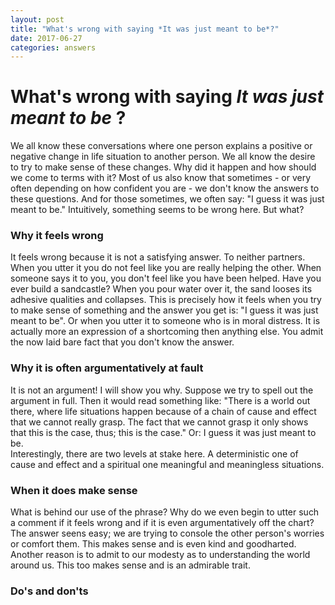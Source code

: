 ```yaml
---
layout: post
title: "What's wrong with saying *It was just meant to be*?"
date: 2017-06-27
categories: answers
---
```


# What's wrong with saying *It was just meant to be* ?

We all know these conversations where one person explains a positive or negative change in life situation to another person. We all know the desire to try to make sense of these changes. Why did it happen and how should we come to terms with it? Most of us also know that sometimes - or very often depending on how confident you are - we don't know the answers to these questions. And for those sometimes, we often say: "I guess it was just meant to be." Intuitively, something seems to be wrong here. But what?

### Why it feels wrong
It feels wrong because it is not a satisfying answer. To neither partners. When you utter it you do not feel like you are really helping the other. When someone says it to you, you don't feel like you have been helped. Have you ever build a sandcastle? When you pour water over it, the sand looses its adhesive qualities and collapses. This is precisely how it feels when you try to make sense of something and the answer you get is: "I guess it was just meant to be". Or when you utter it to someone who is in moral distress. It is actually more an expression of a shortcoming then anything else. You admit the now laid bare fact that you don't know the answer.

### Why it is often argumentatively at fault
It is not an argument! I will show you why. Suppose we try to spell out the argument in full. Then it would read something like: "There is a world out there, where life situations happen because of a chain of cause and effect that we cannot really grasp. The fact that we cannot grasp it only shows that this is the case, thus; this is the case." Or: I guess it was just meant to be.  
Interestingly, there are two levels at stake here. A deterministic one of cause and effect and a spiritual one meaningful and meaningless situations. 

### When it does make sense
What is behind our use of the phrase? Why do we even begin to utter such a comment if it feels wrong and if it is even argumentatively off the chart? The answer seens easy; we are trying to console the other person's worries or comfort them. This makes sense and is even kind and goodharted. Another reason is to admit to our modesty as to understanding the world around us. This too makes sense and is an admirable trait. 

### Do's and don'ts 
